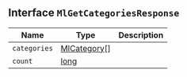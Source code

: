 ## Interface `MlGetCategoriesResponse`

| Name | Type | Description |
| - | - | - |
| `categories` | [MlCategory](./MlCategory.md)[] | &nbsp; |
| `count` | [long](./long.md) | &nbsp; |
